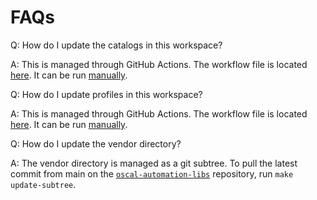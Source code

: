 # FAQs

Q: How do I update the catalogs in this workspace?

A: This is managed through GitHub Actions. The workflow file is located [here](../.github/workflows/update-nist.yml). It can be run [manually](https://docs.github.com/en/actions/managing-workflow-runs/manually-running-a-workflow).

Q: How do I update profiles in this workspace?

A: This is managed through GitHub Actions. The workflow file is located [here](../.github/workflows/update-fedramp.yml). It can be run [manually](https://docs.github.com/en/actions/managing-workflow-runs/manually-running-a-workflow).

Q: How do I update the vendor directory?

A: The vendor directory is managed as a git subtree. To pull the latest commit from main on the [`oscal-automation-libs`](https://github.com/RedHatProductSecurity/oscal-automation-libs.git) repository, run `make update-subtree`.